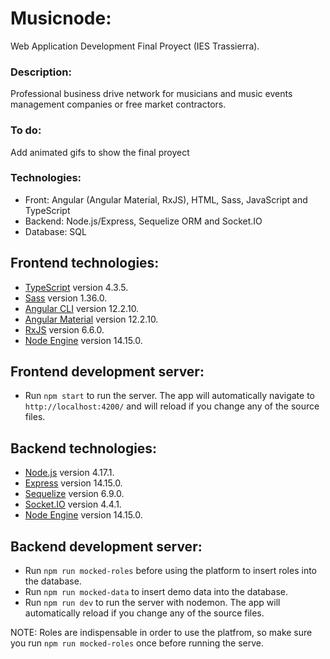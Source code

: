 # Musicnode: 
Web Application Development Final Proyect (IES Trassierra).

### Description:
Professional business drive network for musicians and music events management companies or free market contractors.  

### To do:
Add animated gifs to show the final proyect

### Technologies:
- Front: Angular (Angular Material, RxJS), HTML, Sass, JavaScript and TypeScript
- Backend: Node.js/Express, Sequelize ORM and Socket.IO
- Database: SQL

## Frontend technologies:
- [TypeScript](https://www.typescriptlang.org/) version 4.3.5.
- [Sass](https://sass-lang.com/) version 1.36.0.
- [Angular CLI](https://angular.io/cli) version 12.2.10.
- [Angular Material](https://material.angular.io/) version 12.2.10.
- [RxJS](https://rxjs.dev/) version 6.6.0.
- [Node Engine](https://nodejs.org/en/) version 14.15.0.

## Frontend development server:
- Run `npm start` to run the server. The app will automatically navigate to `http://localhost:4200/` and will reload if you change any of the source files.

## Backend technologies:
- [Node.js](https://nodejs.org/en/) version 4.17.1.
- [Express](https://expressjs.com/) version 14.15.0.
- [Sequelize](https://sequelize.org/master/manual/getting-started.html) version 6.9.0.
- [Socket.IO](https://socket.io/) version 4.4.1.
- [Node Engine](https://nodejs.org/en/) version 14.15.0.

## Backend development server:
- Run `npm run mocked-roles` before using the platform to insert roles into the database.
- Run `npm run mocked-data` to insert demo data into the database.
- Run `npm run dev` to run the server with nodemon. The app will automatically reload if you change any of the source files. <br/>

NOTE: Roles are indispensable in order to use the platfrom, so make sure you run `npm run mocked-roles` once before running the serve.

